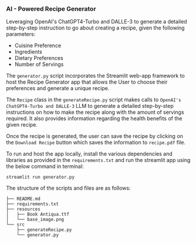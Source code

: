 ### AI - Powered Recipe Generator

Leveraging OpenAI's ChatGPT4-Turbo and DALLE-3 to generate a detailed step-by-step instruction to go about creating a recipe, given the following parameters:
- Cuisine Preference
- Ingredients
- Dietary Preferences
- Number of Servings

The `generator.py` script incorporates the Streamlit web-app framework to host the Recipe Generator app that allows the User to choose their preferences and generate a unique recipe.

The `Recipe` class in the `generateRecipe.py` script makes calls to `OpenAI's` `ChatGPT4-Turbo and DALLE-3` LLM to generate a detailed step-by-step instructions on how to make the recipe along with the amount of servings required. It also provides information regarding the health benefits of the given recipe.

Once the recipe is generated, the user can save the recipe by clicking on the `Download Recipe` button which saves the information to `recipe.pdf` file.

To run and host the app locally, install the various dependencies and libraries as provided in the `requirements.txt` and run the streamlit app using the below command in terminal:  

```
streamlit run generator.py
```

The structure of the scripts and files are as follows:

```
├── README.md
├── requirements.txt
├── resources
│   ├── Book Antiqua.ttf
│   └── base_image.png
└── src
    ├── generateRecipe.py
    └── generator.py
```